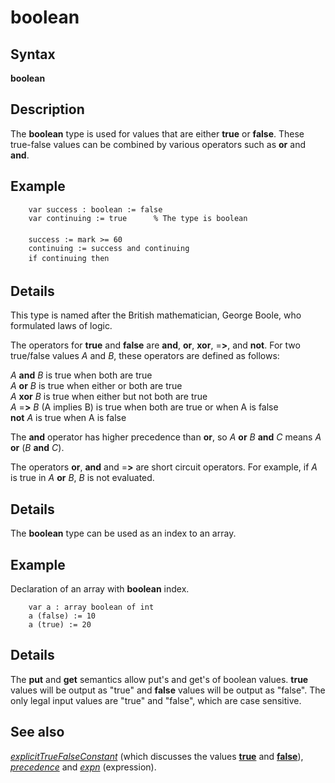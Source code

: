
# boolean

## Syntax
**boolean**

## Description
The **boolean** type is used for values that are either **true** or **false**. These true-false values can be combined by various operators such as **or** and **and**.


## Example


        var success : boolean := false
        var continuing := true      % The type is boolean
        
        success := mark >= 60
        continuing := success and continuing
        if continuing then 
## Details
This type is named after the British mathematician, George Boole, who formulated laws of logic.

The operators for **true** and **false** are **and**, **or**, **xor**, =**>**, and **not**. For two true/false values _A_ and _B_, these operators are defined as follows:


_A_ **and** _B_ is true when both are true  
_A_ **or** _B_ is true when either or both are true  
_A_ **xor** _B_ is true when either but not both are true  
_A_ =**>** _B_ (A implies B) is true when both are true or when A is false  
**not** _A_ is true when A is false  


The **and** operator has higher precedence than **or**, so _A_ **or** _B_ **and** _C_ means _A_ **or** (_B_ **and** _C_).

The operators **or**, **and** and =**>** are short circuit operators. For example, if _A_ is true in _A_ **or** _B_, _B_ is not evaluated.


## Details
The **boolean** type can be used as an index to an array.


## Example
Declaration of an array with **boolean** index.

        var a : array boolean of int
        a (false) := 10
        a (true) := 20
## Details
The **put** and **get** semantics allow put's and get's of boolean values. **true** values will be output as "true" and **false** values will be output as "false". The only legal input values are "true" and "false", which are case sensitive.


## See also
_[explicitTrueFalseConstant](explicittruefalseconstant.html)_ (which discusses the values **[true](true.html)** and **[false](false.html)**), _[precedence](precedence.html)_ and _[expn](expn.html)_ (expression).

